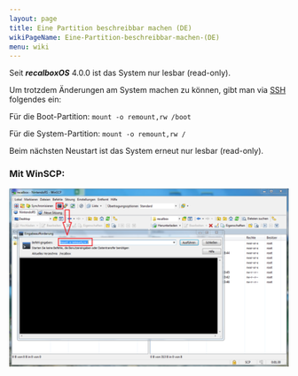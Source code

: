 ```yaml
---
layout: page
title: Eine Partition beschreibbar machen (DE)
wikiPageName: Eine-Partition-beschreibbar-machen-(DE)
menu: wiki
---
```


Seit _**recalboxOS**_ 4.0.0 ist das System nur lesbar (read-only).

Um trotzdem Änderungen am System machen zu können, gibt man via [SSH](https://github.com/recalbox/recalbox-os/wiki/Root-Zugriff-auf-dem-Terminal-%28DE%29) folgendes ein:

Für die Boot-Partition: `mount -o remount,rw /boot`

Für die System-Partition: `mount -o remount,rw /`


Beim nächsten Neustart ist das System erneut nur lesbar (read-only).


### Mit WinSCP:

![winscp_60p](https://github.com/lackyluuk/recalbox-os/blob/master/wiki/images/WinSCP.PNG)
